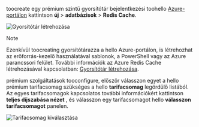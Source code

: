 toocreate egy prémium szintű gyorsítótár bejelentkezési toohello [Azure-portálon](https://portal.azure.com) kattintson **új** > **adatbázisok** > **Redis Cache**.

![Gyorsítótár létrehozása](media/redis-cache-premium-create/redis-cache-new-cache-menu.png)

> [!NOTE]
> Ezenkívül toocreating gyorsítótárazza a hello Azure-portálon, is létrehozhat az erőforrás-kezelő használatával sablonok, a PowerShell vagy az Azure parancssori felület. További információk az Azure Redis Cache létrehozásával kapcsolatban: [Gyorsítótár létrehozása](../articles/redis-cache/cache-dotnet-how-to-use-azure-redis-cache.md#create-a-cache).
> 
> 

prémium szolgáltatások tooconfigure, először válasszon egyet a hello prémium tarifacsomag szükséges a hello **tarifacsomag** legördülő listából. Az egyes tarifacsomagok kapcsolatos további információkért kattintson **teljes díjszabása nézet** , és válasszon egy tarifacsomagot hello **válasszon tarifacsomagot** panelen.

![Tarifacsomag kiválasztása](media/redis-cache-premium-create/redis-cache-premium-pricing-tier.png)

